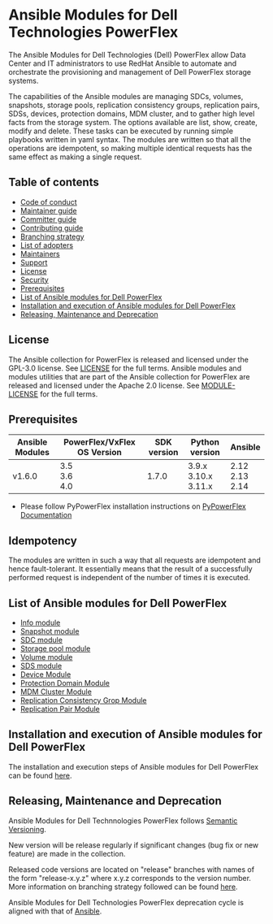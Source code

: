 # Ansible Modules for Dell Technologies PowerFlex

The Ansible Modules for Dell Technologies (Dell) PowerFlex allow Data Center and IT administrators to use RedHat Ansible to automate and orchestrate the provisioning and management of Dell PowerFlex storage systems.

The capabilities of the Ansible modules are managing SDCs, volumes, snapshots, storage pools, replication consistency groups, replication pairs, SDSs, devices, protection domains, MDM cluster, and to gather high level facts from the storage system. The options available are list, show, create, modify and delete. These tasks can be executed by running simple playbooks written in yaml syntax. The modules are written so that all the operations are idempotent, so making multiple identical requests has the same effect as making a single request.

## Table of contents

* [Code of conduct](https://github.com/dell/ansible-powerflex/blob/1.6.0/docs/CODE_OF_CONDUCT.md)
* [Maintainer guide](https://github.com/dell/ansible-powerflex/blob/1.6.0/docs/MAINTAINER_GUIDE.md)
* [Committer guide](https://github.com/dell/ansible-powerflex/blob/1.6.0/docs/COMMITTER_GUIDE.md)
* [Contributing guide](https://github.com/dell/ansible-powerflex/blob/1.6.0/docs/CONTRIBUTING.md)
* [Branching strategy](https://github.com/dell/ansible-powerflex/blob/1.6.0/docs/BRANCHING.md)
* [List of adopters](https://github.com/dell/ansible-powerflex/blob/1.6.0/docs/ADOPTERS.md)
* [Maintainers](https://github.com/dell/ansible-powerflex/blob/1.6.0/docs/MAINTAINERS.md)
* [Support](https://github.com/dell/ansible-powerflex/blob/1.6.0/docs/SUPPORT.md)
* [License](#license)
* [Security](https://github.com/dell/ansible-powerflex/blob/1.6.0/docs/SECURITY.md)
* [Prerequisites](#prerequisites)
* [List of Ansible modules for Dell PowerFlex](#list-of-ansible-modules-for-dell-powerflex)
* [Installation and execution of Ansible modules for Dell PowerFlex](#installation-and-execution-of-ansible-modules-for-dell-powerflex)
* [Releasing, Maintenance and Deprecation](#releasing-maintenance-and-deprecation)

## License
The Ansible collection for PowerFlex is released and licensed under the GPL-3.0 license. See [LICENSE](https://github.com/dell/ansible-powerflex/blob/1.6.0/LICENSE) for the full terms. Ansible modules and modules utilities that are part of the Ansible collection for PowerFlex are released and licensed under the Apache 2.0 license. See [MODULE-LICENSE](https://github.com/dell/ansible-powerflex/blob/1.6.0/MODULE-LICENSE) for the full terms.

## Prerequisites

| **Ansible Modules** | **PowerFlex/VxFlex OS Version** | **SDK version** | **Python version** | **Ansible**              |
|---------------------|-----------------------|-------|--------------------|--------------------------|
| v1.6.0 |3.5 <br> 3.6 <br> 4.0 | 1.7.0 | 3.9.x <br> 3.10.x <br> 3.11.x | 2.12 <br> 2.13 <br> 2.14 |

  * Please follow PyPowerFlex installation instructions on [PyPowerFlex Documentation](https://github.com/dell/python-powerflex)
  
## Idempotency
The modules are written in such a way that all requests are idempotent and hence fault-tolerant. It essentially means that the result of a successfully performed request is independent of the number of times it is executed.

## List of Ansible modules for Dell PowerFlex
  * [Info module](https://github.com/dell/ansible-powerflex/blob/1.6.0/docs/modules/info.rst)
  * [Snapshot module](https://github.com/dell/ansible-powerflex/blob/1.6.0/docs/modules/snapshot.rst)
  * [SDC module](https://github.com/dell/ansible-powerflex/blob/1.6.0/docs/modules/sdc.rst)
  * [Storage pool module](https://github.com/dell/ansible-powerflex/blob/1.6.0/docs/modules/storagepool.rst)
  * [Volume module](https://github.com/dell/ansible-powerflex/blob/1.6.0/docs/modules/volume.rst)
  * [SDS module](https://github.com/dell/ansible-powerflex/blob/1.6.0/docs/modules/sds.rst)
  * [Device Module](https://github.com/dell/ansible-powerflex/blob/1.6.0/docs/modules/device.rst)
  * [Protection Domain Module](https://github.com/dell/ansible-powerflex/blob/1.6.0/docs/modules/protection_domain.rst)
  * [MDM Cluster Module](https://github.com/dell/ansible-powerflex/blob/1.6.0/docs/modules/mdm_cluster.rst)
  * [Replication Consistency Grop Module](https://github.com/dell/ansible-powerflex/blob/1.6.0/docs/modules/replication_consistency_group.rst)
  * [Replication Pair Module](https://github.com/dell/ansible-powerflex/blob/1.6.0/docs/modules/replication_pair.rst)

## Installation and execution of Ansible modules for Dell PowerFlex
The installation and execution steps of Ansible modules for Dell PowerFlex can be found [here](https://github.com/dell/ansible-powerflex/blob/1.6.0/docs/INSTALLATION.md).

## Releasing, Maintenance and Deprecation

Ansible Modules for Dell Technnologies PowerFlex follows [Semantic Versioning](https://semver.org/).

New version will be release regularly if significant changes (bug fix or new feature) are made in the collection.

Released code versions are located on "release" branches with names of the form "release-x.y.z" where x.y.z corresponds to the version number. More information on branching strategy followed can be found [here](https://github.com/dell/ansible-powerflex/blob/1.6.0/docs/BRANCHING.md).

Ansible Modules for Dell Technologies PowerFlex deprecation cycle is aligned with that of [Ansible](https://docs.ansible.com/ansible/latest/dev_guide/module_lifecycle.html).